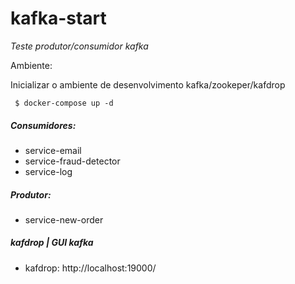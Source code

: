 # kafka-start

*Teste produtor/consumidor kafka*

Ambiente:

Inicializar o ambiente de desenvolvimento kafka/zookeper/kafdrop

` $ docker-compose up -d`

##### Consumidores:

- service-email
- service-fraud-detector
- service-log

##### Produtor:

- service-new-order

##### kafdrop | GUI kafka

- kafdrop: http://localhost:19000/
